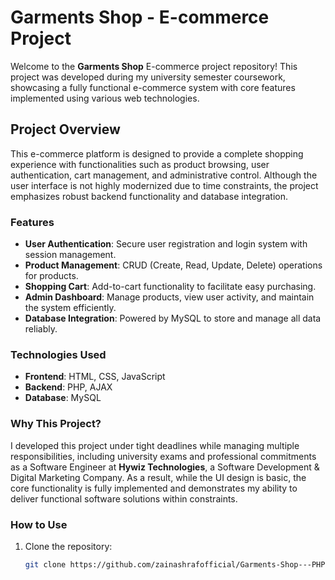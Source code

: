 # Garments Shop - E-commerce Project

Welcome to the **Garments Shop** E-commerce project repository! This project was developed during my university semester coursework, showcasing a fully functional e-commerce system with core features implemented using various web technologies.

## Project Overview

This e-commerce platform is designed to provide a complete shopping experience with functionalities such as product browsing, user authentication, cart management, and administrative control. Although the user interface is not highly modernized due to time constraints, the project emphasizes robust backend functionality and database integration.

### Features

- **User Authentication**: Secure user registration and login system with session management.
- **Product Management**: CRUD (Create, Read, Update, Delete) operations for products.
- **Shopping Cart**: Add-to-cart functionality to facilitate easy purchasing.
- **Admin Dashboard**: Manage products, view user activity, and maintain the system efficiently.
- **Database Integration**: Powered by MySQL to store and manage all data reliably.

### Technologies Used

- **Frontend**: HTML, CSS, JavaScript
- **Backend**: PHP, AJAX
- **Database**: MySQL

### Why This Project?

I developed this project under tight deadlines while managing multiple responsibilities, including university exams and professional commitments as a Software Engineer at **Hywiz Technologies**, a Software Development & Digital Marketing Company. As a result, while the UI design is basic, the core functionality is fully implemented and demonstrates my ability to deliver functional software solutions within constraints.

### How to Use

1. Clone the repository:
   ```bash
   git clone https://github.com/zainashrafofficial/Garments-Shop---PHP
